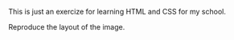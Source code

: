 This is just an exercize for learning HTML and CSS for my school.

Reproduce the layout of the image.